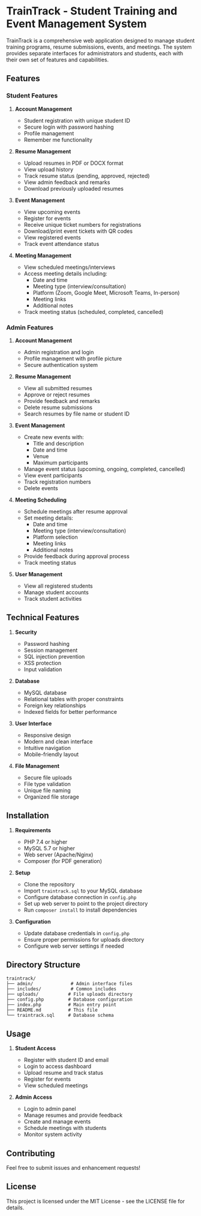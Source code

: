 # TrainTrack - Student Training and Event Management System

TrainTrack is a comprehensive web application designed to manage student training programs, resume submissions, events, and meetings. The system provides separate interfaces for administrators and students, each with their own set of features and capabilities.

## Features

### Student Features

1. **Account Management**
   - Student registration with unique student ID
   - Secure login with password hashing
   - Profile management
   - Remember me functionality

2. **Resume Management**
   - Upload resumes in PDF or DOCX format
   - View upload history
   - Track resume status (pending, approved, rejected)
   - View admin feedback and remarks
   - Download previously uploaded resumes

3. **Event Management**
   - View upcoming events
   - Register for events
   - Receive unique ticket numbers for registrations
   - Download/print event tickets with QR codes
   - View registered events
   - Track event attendance status

4. **Meeting Management**
   - View scheduled meetings/interviews
   - Access meeting details including:
     - Date and time
     - Meeting type (interview/consultation)
     - Platform (Zoom, Google Meet, Microsoft Teams, In-person)
     - Meeting links
     - Additional notes
   - Track meeting status (scheduled, completed, cancelled)

### Admin Features

1. **Account Management**
   - Admin registration and login
   - Profile management with profile picture
   - Secure authentication system

2. **Resume Management**
   - View all submitted resumes
   - Approve or reject resumes
   - Provide feedback and remarks
   - Delete resume submissions
   - Search resumes by file name or student ID

3. **Event Management**
   - Create new events with:
     - Title and description
     - Date and time
     - Venue
     - Maximum participants
   - Manage event status (upcoming, ongoing, completed, cancelled)
   - View event participants
   - Track registration numbers
   - Delete events

4. **Meeting Scheduling**
   - Schedule meetings after resume approval
   - Set meeting details:
     - Date and time
     - Meeting type (interview/consultation)
     - Platform selection
     - Meeting links
     - Additional notes
   - Provide feedback during approval process
   - Track meeting status

5. **User Management**
   - View all registered students
   - Manage student accounts
   - Track student activities

## Technical Features

1. **Security**
   - Password hashing
   - Session management
   - SQL injection prevention
   - XSS protection
   - Input validation

2. **Database**
   - MySQL database
   - Relational tables with proper constraints
   - Foreign key relationships
   - Indexed fields for better performance

3. **User Interface**
   - Responsive design
   - Modern and clean interface
   - Intuitive navigation
   - Mobile-friendly layout

4. **File Management**
   - Secure file uploads
   - File type validation
   - Unique file naming
   - Organized file storage

## Installation

1. **Requirements**
   - PHP 7.4 or higher
   - MySQL 5.7 or higher
   - Web server (Apache/Nginx)
   - Composer (for PDF generation)

2. **Setup**
   - Clone the repository
   - Import `traintrack.sql` to your MySQL database
   - Configure database connection in `config.php`
   - Set up web server to point to the project directory
   - Run `composer install` to install dependencies

3. **Configuration**
   - Update database credentials in `config.php`
   - Ensure proper permissions for uploads directory
   - Configure web server settings if needed

## Directory Structure

```
traintrack/
├── admin/              # Admin interface files
├── includes/           # Common includes
├── uploads/           # File uploads directory
├── config.php         # Database configuration
├── index.php          # Main entry point
├── README.md          # This file
└── traintrack.sql     # Database schema
```

## Usage

1. **Student Access**
   - Register with student ID and email
   - Login to access dashboard
   - Upload resume and track status
   - Register for events
   - View scheduled meetings

2. **Admin Access**
   - Login to admin panel
   - Manage resumes and provide feedback
   - Create and manage events
   - Schedule meetings with students
   - Monitor system activity

## Contributing

Feel free to submit issues and enhancement requests!

## License

This project is licensed under the MIT License - see the LICENSE file for details. 